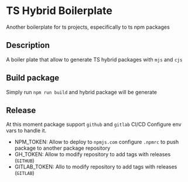 # TS Hybrid Boilerplate
Another boilerplate for ts projects, especifically to ts npm packages


## Description
A boiler plate that allow to generate TS hybrid packages with `mjs` and `cjs`

## Build package
Simply run `npm run build` and hybrid package will be generate

## Release
At this moment package support `github` and `gitlab` CI/CD
Configure env vars to handle it.

- NPM_TOKEN: Allow to deploy to `npmjs.com` configure `.npmrc` to push package to another package repository
- GH_TOKEN: Allow to modify repository to add tags with releases (`GITHUB`)
- GITLAB_TOKEN: Allo to modify repository to add tags with releases (`GITLAB`)
